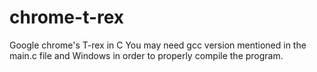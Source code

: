 # chrome-t-rex
Google chrome's T-rex in C
You may need gcc version mentioned in the main.c file and Windows in order to properly compile the program.
